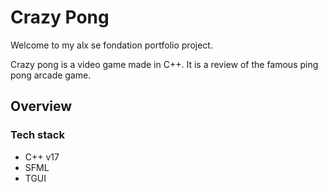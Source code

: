 # Crazy Pong
Welcome to my alx se fondation portfolio project.

Crazy pong is a video game made in C++. It is a review of the famous ping pong arcade game.

## Overview

### Tech stack
- C++ v17
- SFML
- TGUI